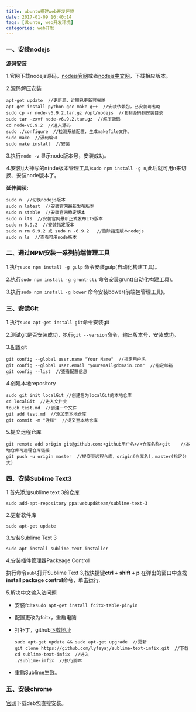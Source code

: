```yaml
---
title: ubuntu搭建web开发环境
date: 2017-01-09 16:40:14
tags: [Ubuntu, web开发环境]
categories: web开发
---
```


### 一、安装nodejs

**源码安装**

1.官网下载nodejs源码，[nodejs官网](http://nodejs.org)或者[nodejs中文网](http://nodejs.cn)，下载相应版本。

<!--more-->

2.源码解压安装

    apt-get update  //更新源，近期已更新可省略
    apt-get install python gcc make g++  //安装依赖包，已安装可省略
	sudo cp -r node-v6.9.2.tar.gz /opt/nodejs  //复制源码到安装目录
    sudo tar -zxvf node-v6.9.2.tar.gz  //解压源码
    cd node-v6.9.2  //进入源码
    sudo ./configure  //检测系统配置，生成makefile文件。
    sudo make  //源码编译
    sudo make install  //安装

3.执行`node -v` 显示node版本号，安装成功。

4.安装tj大神写的n(nde版本管理工具)`sudo npm install -g n`,此后就可用n来切换、安装node版本了。

**延伸阅读:**
```
sudo n  //切换nodejs版本
sudo n latest  //安装官网最新发布版本
sudo n stable  //安装官网稳定版本
sudo n lts  //安装官网最新正式发布LTS版本
sudo n 6.9.2  //安装指定版本
sudo n rm 6.9.2 或 sudo n -6.9.2   //删除指定版本nodejs
sudo n ls  //查看可用node版本
```

### 二、通过NPM安装一系列前端管理工具

1.执行`sudo npm install -g gulp` 命令安装gulp(自动化构建工具)。

2.执行`sudo npm install -g grunt-cli` 命令安装grunt(自动化构建工具)。

3.执行`sudo npm install -g bower` 命令安装bower(前端包管理工具)。

### 三、安装Git

1.执行`sudo apt-get install git`命令安装git

2.测试git是否安装成功，执行`git --version`命令，输出版本号，安装成功。

3.配置git

	git config --global user.name "Your Name"  //指定用户名
    git config --global user.email "youremail@domain.com"  //指定邮箱
    git config --list  //查看配置信息

4.创建本地repository

    sudo git init localGit //创建名为localGit的本地仓库
    cd localGit  //进入文件夹
    touch test.md  //创建一个文件
    git add test.md  //添加至本地仓库
    git commit -m "注释"  //提交至本地仓库

5.提交远程仓库

    git remote add origin git@github.com:<github用户名>/<仓库名称>git    //本地仓库可远程仓库链接
    git push -u origin master  //提交至远程仓库，origin(仓库名)，master(指定分支)

### 四、安装Sublime Text3

1.首先添加sublime text 3的仓库

	sudo add-apt-repository ppa:webupd8team/sublime-text-3

2.更新软件库

	sudo apt-get update

3.安装Sublime Text 3

	sudo apt install sublime-text-installer

4.安装插件管理器Packeage Control

执行命令`subl`打开Sublime Text 3,按快捷键**ctrl + shift + p** 在弹出的窗口中查找**install package control**命令，单击运行.

5.解决中文输入法问题

+ 安装fcitx`sudo apt-get install fcitx-table-pinyin `
+ 配置更改为fcitx，重启电脑
+ 打补丁，github[下载地址](https://github.com/lyfeyaj/sublime-text-imfix)

      sudo apt-get update && sudo apt-get upgrade  //更新
      git clone https://github.com/lyfeyaj/sublime-text-imfix.git  //下载
      cd sublime-text-imfix  //进入
      ./sublime-imfix  //执行脚本
+ 重启Sublime生效。

### 五、安装chrome
[官网](http://www.google.cn/chrome/browser/desktop/index.html)下载deb包直接安装。
